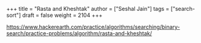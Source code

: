 +++
title = "Rasta and Kheshtak"
author = ["Seshal Jain"]
tags = ["search-sort"]
draft = false
weight = 2104
+++

<https://www.hackerearth.com/practice/algorithms/searching/binary-search/practice-problems/algorithm/rasta-and-kheshtak/>
